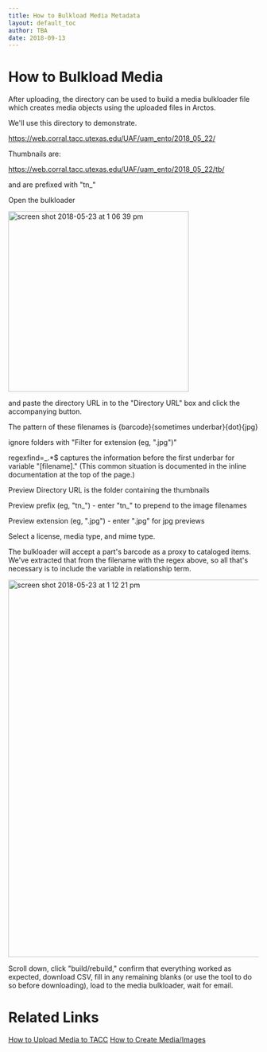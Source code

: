 ```yaml
---
title: How to Bulkload Media Metadata
layout: default_toc
author: TBA
date: 2018-09-13
---
```



# How to Bulkload Media

After uploading, the directory can be used to build a media bulkloader file which creates media objects using the uploaded files in Arctos.


We'll use this directory to demonstrate.

https://web.corral.tacc.utexas.edu/UAF/uam_ento/2018_05_22/

Thumbnails are:

https://web.corral.tacc.utexas.edu/UAF/uam_ento/2018_05_22/tb/

and are prefixed with "tn_"

Open the bulkloader

<img width="363" alt="screen shot 2018-05-23 at 1 06 39 pm" src="https://user-images.githubusercontent.com/5720791/40448362-2ae1fc92-5e8a-11e8-83d2-b6bdd84acfef.png">

and paste the directory URL in to the "Directory URL" box and click the accompanying button.

The pattern of these filenames is {barcode}{sometimes underbar}{dot}{jpg}

ignore folders with "Filter for extension (eg, ".jpg")"

regexfind=_.*$ captures the information before the first underbar for variable "[filename]." (This common situation is documented in the inline documentation at the top of the page.)

Preview Directory URL is the folder containing the thumbnails

Preview prefix (eg, "tn_") - enter "tn_" to prepend to the image filenames

Preview extension (eg, ".jpg") - enter ".jpg" for jpg previews

Select a license, media type, and mime type.

The bulkloader will accept a part's barcode as a proxy to cataloged items. We've extracted that from the filename with the regex above,
so all that's necessary is to include the variable in relationship term.

<img width="759" alt="screen shot 2018-05-23 at 1 12 21 pm"
src="https://user-images.githubusercontent.com/5720791/40448644-fc399ca0-5e8a-11e8-9cda-a32bda279b55.png">

Scroll down, click "build/rebuild," confirm that everything worked as expected, download CSV, fill in any remaining blanks (or use the
tool to do so before downloading), load to the media bulkloader, wait for email.


# Related Links

[How to Upload Media to TACC](/how_to/How-to-Upload-Media-to-TACC)
[How to Create Media/Images](How-to-Create-Media-Images)

